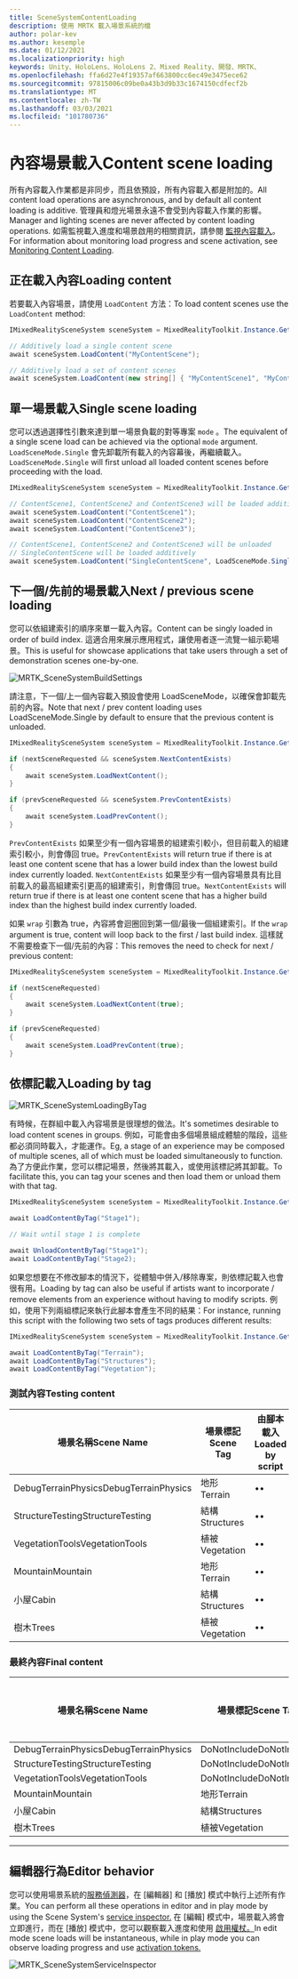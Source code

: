 ```yaml
---
title: SceneSystemContentLoading
description: 使用 MRTK 載入場景系統的檔
author: polar-kev
ms.author: kesemple
ms.date: 01/12/2021
ms.localizationpriority: high
keywords: Unity、HoloLens、HoloLens 2、Mixed Reality、開發、MRTK、
ms.openlocfilehash: ffa6d27e4f19357af663800cc6ec49e3475ece62
ms.sourcegitcommit: 97815006c09be0a43b3d9b33c1674150cdfecf2b
ms.translationtype: MT
ms.contentlocale: zh-TW
ms.lasthandoff: 03/03/2021
ms.locfileid: "101780736"
---
```

# <a name="content-scene-loading"></a><span data-ttu-id="b6866-104">內容場景載入</span><span class="sxs-lookup"><span data-stu-id="b6866-104">Content scene loading</span></span>

<span data-ttu-id="b6866-105">所有內容載入作業都是非同步，而且依預設，所有內容載入都是附加的。</span><span class="sxs-lookup"><span data-stu-id="b6866-105">All content load operations are asynchronous, and by default all content loading is additive.</span></span> <span data-ttu-id="b6866-106">管理員和燈光場景永遠不會受到內容載入作業的影響。</span><span class="sxs-lookup"><span data-stu-id="b6866-106">Manager and lighting scenes are never affected by content loading operations.</span></span> <span data-ttu-id="b6866-107">如需監視載入進度和場景啟用的相關資訊，請參閱 [監視內容載入](scene-system-load-progress.md)。</span><span class="sxs-lookup"><span data-stu-id="b6866-107">For information about monitoring load progress and scene activation, see [Monitoring Content Loading](scene-system-load-progress.md).</span></span>

## <a name="loading-content"></a><span data-ttu-id="b6866-108">正在載入內容</span><span class="sxs-lookup"><span data-stu-id="b6866-108">Loading content</span></span>

<span data-ttu-id="b6866-109">若要載入內容場景，請使用 `LoadContent` 方法：</span><span class="sxs-lookup"><span data-stu-id="b6866-109">To load content scenes use the `LoadContent` method:</span></span>

```c#
IMixedRealitySceneSystem sceneSystem = MixedRealityToolkit.Instance.GetService<IMixedRealitySceneSystem>();

// Additively load a single content scene
await sceneSystem.LoadContent("MyContentScene");

// Additively load a set of content scenes
await sceneSystem.LoadContent(new string[] { "MyContentScene1", "MyContentScene2", "MyContentScene3" });
```

## <a name="single-scene-loading"></a><span data-ttu-id="b6866-110">單一場景載入</span><span class="sxs-lookup"><span data-stu-id="b6866-110">Single scene loading</span></span>

<span data-ttu-id="b6866-111">您可以透過選擇性引數來達到單一場景負載的對等專案 `mode` 。</span><span class="sxs-lookup"><span data-stu-id="b6866-111">The equivalent of a single scene load can be achieved via the optional `mode` argument.</span></span> <span data-ttu-id="b6866-112">`LoadSceneMode.Single` 會先卸載所有載入的內容幕後，再繼續載入。</span><span class="sxs-lookup"><span data-stu-id="b6866-112">`LoadSceneMode.Single` will first unload all loaded content scenes before proceeding with the load.</span></span>

```c#
IMixedRealitySceneSystem sceneSystem = MixedRealityToolkit.Instance.GetService<IMixedRealitySceneSystem>();

// ContentScene1, ContentScene2 and ContentScene3 will be loaded additively
await sceneSystem.LoadContent("ContentScene1");
await sceneSystem.LoadContent("ContentScene2");
await sceneSystem.LoadContent("ContentScene3");

// ContentScene1, ContentScene2 and ContentScene3 will be unloaded
// SingleContentScene will be loaded additively
await sceneSystem.LoadContent("SingleContentScene", LoadSceneMode.Single);
```

## <a name="next--previous-scene-loading"></a><span data-ttu-id="b6866-113">下一個/先前的場景載入</span><span class="sxs-lookup"><span data-stu-id="b6866-113">Next / previous scene loading</span></span>

<span data-ttu-id="b6866-114">您可以依組建索引的順序來單一載入內容。</span><span class="sxs-lookup"><span data-stu-id="b6866-114">Content can be singly loaded in order of build index.</span></span> <span data-ttu-id="b6866-115">這適合用來展示應用程式，讓使用者逐一流覽一組示範場景。</span><span class="sxs-lookup"><span data-stu-id="b6866-115">This is useful for showcase applications that take users through a set of demonstration scenes one-by-one.</span></span>

![MRTK_SceneSystemBuildSettings](../images/scene-system/MRTK_SceneSystemBuildSettings.png)

<span data-ttu-id="b6866-117">請注意，下一個/上一個內容載入預設會使用 LoadSceneMode，以確保會卸載先前的內容。</span><span class="sxs-lookup"><span data-stu-id="b6866-117">Note that next / prev content loading uses LoadSceneMode.Single by default to ensure that the previous content is unloaded.</span></span>

```c#
IMixedRealitySceneSystem sceneSystem = MixedRealityToolkit.Instance.GetService<IMixedRealitySceneSystem>();

if (nextSceneRequested && sceneSystem.NextContentExists)
{
    await sceneSystem.LoadNextContent();
}

if (prevSceneRequested && sceneSystem.PrevContentExists)
{
    await sceneSystem.LoadPrevContent();
}
```

<span data-ttu-id="b6866-118">`PrevContentExists` 如果至少有一個內容場景的組建索引較小，但目前載入的組建索引較小，則會傳回 true。</span><span class="sxs-lookup"><span data-stu-id="b6866-118">`PrevContentExists` will return true if there is at least one content scene that has a lower build index than the lowest build index currently loaded.</span></span> <span data-ttu-id="b6866-119">`NextContentExists` 如果至少有一個內容場景具有比目前載入的最高組建索引更高的組建索引，則會傳回 true。</span><span class="sxs-lookup"><span data-stu-id="b6866-119">`NextContentExists` will return true if there is at least one content scene that has a higher build index than the highest build index currently loaded.</span></span>

<span data-ttu-id="b6866-120">如果 `wrap` 引數為 true，內容將會迴圈回到第一個/最後一個組建索引。</span><span class="sxs-lookup"><span data-stu-id="b6866-120">If the `wrap` argument is true, content will loop back to the first / last build index.</span></span> <span data-ttu-id="b6866-121">這樣就不需要檢查下一個/先前的內容：</span><span class="sxs-lookup"><span data-stu-id="b6866-121">This removes the need to check for next / previous content:</span></span>

```c#
IMixedRealitySceneSystem sceneSystem = MixedRealityToolkit.Instance.GetService<IMixedRealitySceneSystem>();

if (nextSceneRequested)
{
    await sceneSystem.LoadNextContent(true);
}

if (prevSceneRequested)
{
    await sceneSystem.LoadPrevContent(true);
}
```

## <a name="loading-by-tag"></a><span data-ttu-id="b6866-122">依標記載入</span><span class="sxs-lookup"><span data-stu-id="b6866-122">Loading by tag</span></span>

![MRTK_SceneSystemLoadingByTag](../images/scene-system/MRTK_SceneSystemLoadingByTag.png)

<span data-ttu-id="b6866-124">有時候，在群組中載入內容場景是很理想的做法。</span><span class="sxs-lookup"><span data-stu-id="b6866-124">It's sometimes desirable to load content scenes in groups.</span></span> <span data-ttu-id="b6866-125">例如，可能會由多個場景組成體驗的階段，這些都必須同時載入，才能運作。</span><span class="sxs-lookup"><span data-stu-id="b6866-125">Eg, a stage of an experience may be composed of multiple scenes, all of which must be loaded simultaneously to function.</span></span> <span data-ttu-id="b6866-126">為了方便此作業，您可以標記場景，然後將其載入，或使用該標記將其卸載。</span><span class="sxs-lookup"><span data-stu-id="b6866-126">To facilitate this, you can tag your scenes and then load them or unload them with that tag.</span></span>

```c#
IMixedRealitySceneSystem sceneSystem = MixedRealityToolkit.Instance.GetService<IMixedRealitySceneSystem>();

await LoadContentByTag("Stage1");

// Wait until stage 1 is complete

await UnloadContentByTag("Stage1");
await LoadContentByTag("Stage2);
```

<span data-ttu-id="b6866-127">如果您想要在不修改腳本的情況下，從體驗中併入/移除專案，則依標記載入也會很有用。</span><span class="sxs-lookup"><span data-stu-id="b6866-127">Loading by tag can also be useful if artists want to incorporate / remove elements from an experience without having to modify scripts.</span></span> <span data-ttu-id="b6866-128">例如，使用下列兩組標記來執行此腳本會產生不同的結果：</span><span class="sxs-lookup"><span data-stu-id="b6866-128">For instance, running this script with the following two sets of tags produces different results:</span></span>

```c#
IMixedRealitySceneSystem sceneSystem = MixedRealityToolkit.Instance.GetService<IMixedRealitySceneSystem>();

await LoadContentByTag("Terrain");
await LoadContentByTag("Structures");
await LoadContentByTag("Vegetation");
```

### <a name="testing-content"></a><span data-ttu-id="b6866-129">測試內容</span><span class="sxs-lookup"><span data-stu-id="b6866-129">Testing content</span></span>

<span data-ttu-id="b6866-130">場景名稱</span><span class="sxs-lookup"><span data-stu-id="b6866-130">Scene Name</span></span> | <span data-ttu-id="b6866-131">場景標記</span><span class="sxs-lookup"><span data-stu-id="b6866-131">Scene Tag</span></span> | <span data-ttu-id="b6866-132">由腳本載入</span><span class="sxs-lookup"><span data-stu-id="b6866-132">Loaded by script</span></span>
---|---|---
<span data-ttu-id="b6866-133">DebugTerrainPhysics</span><span class="sxs-lookup"><span data-stu-id="b6866-133">DebugTerrainPhysics</span></span> | <span data-ttu-id="b6866-134">地形</span><span class="sxs-lookup"><span data-stu-id="b6866-134">Terrain</span></span> | <span data-ttu-id="b6866-135">•</span><span class="sxs-lookup"><span data-stu-id="b6866-135">•</span></span>
<span data-ttu-id="b6866-136">StructureTesting</span><span class="sxs-lookup"><span data-stu-id="b6866-136">StructureTesting</span></span> | <span data-ttu-id="b6866-137">結構</span><span class="sxs-lookup"><span data-stu-id="b6866-137">Structures</span></span> | <span data-ttu-id="b6866-138">•</span><span class="sxs-lookup"><span data-stu-id="b6866-138">•</span></span>
<span data-ttu-id="b6866-139">VegetationTools</span><span class="sxs-lookup"><span data-stu-id="b6866-139">VegetationTools</span></span> | <span data-ttu-id="b6866-140">植被</span><span class="sxs-lookup"><span data-stu-id="b6866-140">Vegetation</span></span> | <span data-ttu-id="b6866-141">•</span><span class="sxs-lookup"><span data-stu-id="b6866-141">•</span></span>
<span data-ttu-id="b6866-142">Mountain</span><span class="sxs-lookup"><span data-stu-id="b6866-142">Mountain</span></span> | <span data-ttu-id="b6866-143">地形</span><span class="sxs-lookup"><span data-stu-id="b6866-143">Terrain</span></span> | <span data-ttu-id="b6866-144">•</span><span class="sxs-lookup"><span data-stu-id="b6866-144">•</span></span>
<span data-ttu-id="b6866-145">小屋</span><span class="sxs-lookup"><span data-stu-id="b6866-145">Cabin</span></span> | <span data-ttu-id="b6866-146">結構</span><span class="sxs-lookup"><span data-stu-id="b6866-146">Structures</span></span> | <span data-ttu-id="b6866-147">•</span><span class="sxs-lookup"><span data-stu-id="b6866-147">•</span></span>
<span data-ttu-id="b6866-148">樹木</span><span class="sxs-lookup"><span data-stu-id="b6866-148">Trees</span></span> | <span data-ttu-id="b6866-149">植被</span><span class="sxs-lookup"><span data-stu-id="b6866-149">Vegetation</span></span> | <span data-ttu-id="b6866-150">•</span><span class="sxs-lookup"><span data-stu-id="b6866-150">•</span></span>

### <a name="final-content"></a><span data-ttu-id="b6866-151">最終內容</span><span class="sxs-lookup"><span data-stu-id="b6866-151">Final content</span></span>

<span data-ttu-id="b6866-152">場景名稱</span><span class="sxs-lookup"><span data-stu-id="b6866-152">Scene Name</span></span> | <span data-ttu-id="b6866-153">場景標記</span><span class="sxs-lookup"><span data-stu-id="b6866-153">Scene Tag</span></span> | <span data-ttu-id="b6866-154">由腳本載入</span><span class="sxs-lookup"><span data-stu-id="b6866-154">Loaded by script</span></span>
---|---|---
<span data-ttu-id="b6866-155">DebugTerrainPhysics</span><span class="sxs-lookup"><span data-stu-id="b6866-155">DebugTerrainPhysics</span></span> | <span data-ttu-id="b6866-156">DoNotInclude</span><span class="sxs-lookup"><span data-stu-id="b6866-156">DoNotInclude</span></span> |
<span data-ttu-id="b6866-157">StructureTesting</span><span class="sxs-lookup"><span data-stu-id="b6866-157">StructureTesting</span></span> | <span data-ttu-id="b6866-158">DoNotInclude</span><span class="sxs-lookup"><span data-stu-id="b6866-158">DoNotInclude</span></span> |
<span data-ttu-id="b6866-159">VegetationTools</span><span class="sxs-lookup"><span data-stu-id="b6866-159">VegetationTools</span></span> | <span data-ttu-id="b6866-160">DoNotInclude</span><span class="sxs-lookup"><span data-stu-id="b6866-160">DoNotInclude</span></span> |
<span data-ttu-id="b6866-161">Mountain</span><span class="sxs-lookup"><span data-stu-id="b6866-161">Mountain</span></span> | <span data-ttu-id="b6866-162">地形</span><span class="sxs-lookup"><span data-stu-id="b6866-162">Terrain</span></span> | <span data-ttu-id="b6866-163">•</span><span class="sxs-lookup"><span data-stu-id="b6866-163">•</span></span>
<span data-ttu-id="b6866-164">小屋</span><span class="sxs-lookup"><span data-stu-id="b6866-164">Cabin</span></span> | <span data-ttu-id="b6866-165">結構</span><span class="sxs-lookup"><span data-stu-id="b6866-165">Structures</span></span> | <span data-ttu-id="b6866-166">•</span><span class="sxs-lookup"><span data-stu-id="b6866-166">•</span></span>
<span data-ttu-id="b6866-167">樹木</span><span class="sxs-lookup"><span data-stu-id="b6866-167">Trees</span></span> | <span data-ttu-id="b6866-168">植被</span><span class="sxs-lookup"><span data-stu-id="b6866-168">Vegetation</span></span> | <span data-ttu-id="b6866-169">•</span><span class="sxs-lookup"><span data-stu-id="b6866-169">•</span></span>

---

## <a name="editor-behavior"></a><span data-ttu-id="b6866-170">編輯器行為</span><span class="sxs-lookup"><span data-stu-id="b6866-170">Editor behavior</span></span>

<span data-ttu-id="b6866-171">您可以使用場景系統的[服務偵測器](../../configuration/mixed-reality-configuration-guide.md#editor-utilities)，在 [編輯器] 和 [播放] 模式中執行上述所有作業。</span><span class="sxs-lookup"><span data-stu-id="b6866-171">You can perform all these operations in editor and in play mode by using the Scene System's [service inspector.](../../configuration/mixed-reality-configuration-guide.md#editor-utilities)</span></span> <span data-ttu-id="b6866-172">在 [編輯] 模式中，場景載入將會立即進行，而在 [播放] 模式中，您可以觀察載入進度和使用 [啟用權杖。](scene-system-load-progress.md)</span><span class="sxs-lookup"><span data-stu-id="b6866-172">In edit mode scene loads will be instantaneous, while in play mode you can observe loading progress and use [activation tokens.](scene-system-load-progress.md)</span></span>

![MRTK_SceneSystemServiceInspector](../images/scene-system/MRTK_SceneSystemServiceInspector.PNG)
